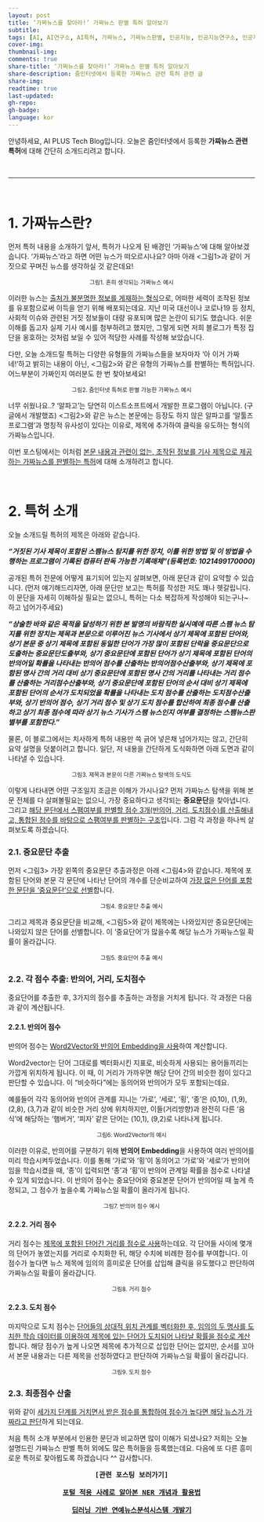 ```yaml
---
layout: post
title: ‘가짜뉴스를 찾아라!’ 가짜뉴스 판별 특허 알아보기
subtitle:
tags: [AI, AI연구소, AI특허, 가짜뉴스, 가짜뉴스판별, 인공지능, 인공지능연구소, 인공지능특허, 줌인터넷, 특허]
cover-img:
thumbnail-img:
comments: true
share-title: ‘가짜뉴스를 찾아라!’ 가짜뉴스 판별 특허 알아보기
share-description: 줌인터넷에서 등록한 가짜뉴스 관련 특허 관련 글
share-img: 
readtime: true
last-updated:
gh-repo:
gh-badge:
language: kor
---
```


안녕하세요, AI PLUS Tech Blog입니다. 오늘은 줌인터넷에서 등록한 <strong>가짜뉴스 관련 특허</strong>에 대해 간단히 소개드리려고 합니다.

<br>

<hr />

<br>

<h1> 1. 가짜뉴스란? </h1>

먼저 특허 내용을 소개하기 앞서, 특허가 나오게 된 배경인 ‘가짜뉴스’에 대해 알아보겠습니다. ‘가짜뉴스’라고 하면 어떤 뉴스가 떠오르시나요? 아마 아래 &lt;그림1>과 같이 거짓으로 꾸며진 뉴스를 생각하실 것 같은데요!
<center>
<a class="wp-editor-md-post-content-link" href="https://blog.est.ai/wp-content/uploads/2021/02/1-1.jpg"><img src="https://blog.est.ai/wp-content/uploads/2021/02/1-1.jpg" alt="" /></a>
</center>
<center>
<small>그림1. 흔히 생각되는 가짜뉴스 예시</small>
</center>

이러한 뉴스는 <u>출처가 불분명한 정보를 게재하는 형식</u>으로, 어떠한 세력이 조작된 정보를 유포함으로써 이득을 얻기 위해 배포되는데요. 지난 미국 대선이나 코로나19 등 정치, 사회적 이슈와 관련된 거짓 정보들이 대량 유포되며 많은 논란이 되기도 했습니다. 쉬운 이해를 돕고자 실제 기사 예시를 첨부하려고 했지만, 그렇게 되면 저희 블로그가 특정 집단을 옹호하는 것처럼 보일 수 있어 적당한 사례를 작성해 보았습니다.

다만, 오늘 소개드릴 특허는 다양한 유형들의 가짜뉴스들을 보자마자 ‘아 이거 가짜네!’하고 밝히는 내용이 아닌, &lt;그림2>와 같은 유형의 가짜뉴스를 판별하는 특허입니다. 어느부분이 가짜인지 여러분도 한 번 찾아보세요!
<center>
<a class="wp-editor-md-post-content-link" href="https://blog.est.ai/wp-content/uploads/2021/02/2-1.jpg"><img src="https://blog.est.ai/wp-content/uploads/2021/02/2-1.jpg" alt="" /></a>
</center> 
<center>
<small>그림2. 줌인터넷 특허로 판별 가능한 가짜뉴스 예시</small>
</center>

너무 쉬웠나요..? ‘알파고’는 당연히 이스트소프트에서 개발한 프로그램이 아닙니다. (구글에서 개발했죠) &lt;그림2>와 같은 뉴스는 본문에는 등장도 하지 않은 알파고를 ‘알툴즈 프로그램’과 명칭적 유사성이 있다는 이유로, 제목에 추가하여 클릭을 유도하는 형식의 가짜뉴스입니다.

이번 포스팅에서는 이처럼 <u>본문 내용과 관련이 없는, 조작된 정보를 기사 제목으로 제공하는 가짜뉴스를 판별하는 특허</u>에 대해 소개하려고 합니다.

<br/>

<h1> 2. 특허 소개 </h1>

오늘 소개드릴 특허의 제목은 아래와 같습니다.

<strong><em>“거짓된 기사 제목이 포함된 스팸뉴스 탐지를 위한 장치, 이를 위한 방법 및 이 방법을 수행하는 프로그램이 기록된 컴퓨터 판독 가능한 기록매체”(등록번호: 1021499170000)</em></strong> 

공개된 특허 전문에 어떻게 표기되어 있는지 살펴보면, 아래 문단과 같이 요약할 수 있습니다. (먼저 얘기해드리자면, 아래 문단만 보고는 특허를 작성한 저도 꽤나 헷갈립니다. 이 문단을 자세히 이해하실 필요는 없으니, 특허는 다소 복잡하게 작성해야 되는구나~ 하고 넘어가주세요)

<strong><em>“상술한 바와 같은 목적을 달성하기 위한 본 발명의 바람직한 실시예에 따른 스팸 뉴스 탐지를 위한 장치는 제목과 본문으로 이루어진 뉴스 기사에서 상기 제목에 포함된 단어와, 상기 본문 중 상기 제목에 포함된 동일한 단어가 가장 많이 포함된 단락을 중요문단으로 도출하는 중요문단도출부와, 상기 중요문단에 포함된 단어가 상기 제목에 포함된 단어의 반의어일 확률을 나타내는 반의어 점수를 산출하는 반의어점수산출부와, 상기 제목에 포함된 명사 간의 거리 대비 상기 중요문단에 포함된 명사 간의 거리를 나타내는 거리 점수를 산출하는 거리점수산출부와, 상기 중요문단에 포함된 단어의 순서 대비 상기 제목에 포함된 단어의 순서가 도치되었을 확률을 나타내는 도치 점수를 산출하는 도치점수산출부와, 상기 반의어 점수, 상기 거리 점수 및 상기 도치 점수를 합산하여 최종 점수를 산출하고 상기 최종 점수에 따라 상기 뉴스 기사가 스팸 뉴스인지 여부를 결정하는 스팸뉴스판별부를 포함한다.”</em></strong>

물론, 이 블로그에서는 치사하게 특허 내용만 쓱 긁어 넣은채 넘어가지는 않고, 간단히 요약 설명을 덧붙이려고 합니다. 일단, 저 내용을 간단하게 도식화하면 아래 도면과 같이 나타낼 수 있습니다.

<center>
<a class="wp-editor-md-post-content-link" href="https://blog.est.ai/wp-content/uploads/2021/02/3-3.jpg"><img src="https://blog.est.ai/wp-content/uploads/2021/02/3-3.jpg" alt="" /></a>
</center>
<center>
<small>그림3. 제목과 본문이 다른 가짜뉴스 탐색의 도식도</small>
</center>

이렇게 나타내면 어떤 구조일지 조금은 이해가 가시나요? 먼저 가짜뉴스 탐색을 위해 본문 전체를 다 살펴볼필요는 없으니, 가장 중요하다고 생각되는 <strong>중요문단</strong>을 찾아냅니다. 그리고 <u>해당 문단에서 스팸여부를 판별할 점수 3개(반의어, 거리, 도치점수)를 산출해내고, 통합된 점수를 바탕으로 스팸여부를 판별하는 구조</u>입니다. 그럼 각 과정을 하나씩 살펴보도록 하겠습니다.

<h3> 2.1. 중요문단 추출 </h3>

먼저 &lt;그림3> 가장 왼쪽의 중요문단 추출과정은 아래 &lt;그림4>와 같습니다. 제목에 포함된 단어와 본문 각 문단에 나타난 단어의 개수를 단순비교하여 <u>가장 많은 단어를 포함한 문단을 ‘중요문단’으로 선별</u>합니다.
<center>
<a class="wp-editor-md-post-content-link" href="https://blog.est.ai/wp-content/uploads/2021/02/4-3.jpg"><img src="https://blog.est.ai/wp-content/uploads/2021/02/4-3.jpg" alt="" /></a>
</center>
<center>
<small>그림4. 중요문단 추출 예시</small>
</center>

그리고 제목과 중요문단을 비교해, &lt;그림5>와 같이 제목에는 나와있지만 중요문단에는 나와있지 않은 단어를 선별합니다. 이 ‘중요단어’가 많을수록 해당 뉴스가 가짜뉴스일 확률이 올라갑니다.

<center>
<a class="wp-editor-md-post-content-link" href="https://blog.est.ai/wp-content/uploads/2021/02/5-2.jpg"><img src="https://blog.est.ai/wp-content/uploads/2021/02/5-2.jpg" alt="" /></a>
</center>
<center>
<small>그림5. 중요단어 추출 예시</small>
</center>

<h3> 2.2. 각 점수 추출: 반의어, 거리, 도치점수</h3>

중요단어를 추출한 후, 3가지의 점수를 추출하는 과정을 거치게 됩니다. 각 과정은 다음과 같이 계산됩니다.

<h4> 2.2.1. 반의어 점수 </h4>

반의어 점수는 <u>Word2Vector와 반의어 Embedding을 사용</u>하여 계산합니다.

Word2vector는 단어 그대로를 벡터화시킨 지표로, 비슷하게 사용되는 용어들끼리는 가깝게 위치하게 됩니다. 이 때, 이 거리가 가까우면 해당 단어 간의 비슷한 점이 있다고 판단할 수 있습니다. 이 “비슷하다”에는 동의어와 반의어가 모두 포함되는데요.

예를들어 각각 동의어와 반의어 관계를 지니는 ‘가로’, ‘세로’, ‘횡’, ‘종’은 (0,10), (1,9), (2,8), (3,7)과 같이 비슷한 거리 상에 위치하지만, 이들(거리방향)과 완전히 다른 ‘음식’에 해당하는 ‘햄버거’, ‘피자’ 같은 단어는 (10,1), (9,2)로 나타나게 됩니다.

<center>
<a class="wp-editor-md-post-content-link" href="https://blog.est.ai/wp-content/uploads/2021/02/6-2.jpg"><img src="https://blog.est.ai/wp-content/uploads/2021/02/6-2.jpg" alt="" /></a>
</center>
<center>
<small>그림6. Word2Vector의 예시</small>
</center>

이러한 이유로, 반의어를 구분하기 위해 <strong>반의어 Embedding</strong>을 사용하여 여러 반의어를 미리 학습시켜두었습니다. 이를 통해 ‘가로’와 ‘횡’이 동의어고 ‘가로’와 ‘세로’가 반의어임을 학습시켰을 때, ‘종’이 입력되면 ‘종’과 ‘횡’이 반의어 관계일 확률을 점수로 나타낼 수 있게 되었습니다. 이 반의어 점수는 중요단어와 중요본문 단어가 반의어일 때 높게 측정되고, 그 점수가 높을수록 가짜뉴스일 확률이 올라가게 됩니다.

<center>
<a class="wp-editor-md-post-content-link" href="https://blog.est.ai/wp-content/uploads/2021/02/7-2.jpg"><img src="https://blog.est.ai/wp-content/uploads/2021/02/7-2.jpg" alt="" /></a>
</center>
<center>
<small>그림7. 반의어 점수 예시</small>
</center>

<h4> 2.2.2. 거리 점수 </h4>

거리 점수는 <u>제목에 포함된 단어간 거리를 점수로 사용</u>하는데요. 각 단어들 사이에 몇개의 단어가 놓였는지를 거리로 수치화한 뒤, 해당 수치에 비례한 점수를 부여합니다. 이 점수가 높다면 뉴스 제목에 임의의 흥미로운 단어를 삽입해 클릭을 유도했다고 판단하여 가짜뉴스일 확률이 올라갑니다.

<center>
<a class="wp-editor-md-post-content-link" href="https://blog.est.ai/wp-content/uploads/2021/02/8-1.jpg"><img src="https://blog.est.ai/wp-content/uploads/2021/02/8-1.jpg" alt="" /></a>
</center>
<center>
<small>그림8. 거리 점수</small>
</center>

<h4> 2.2.3. 도치 점수 </h4>

마지막으로 도치 점수는 <u>단어들의 상대적 위치 관계를 벡터화한 후, 임의의 두 명사를 도치한 학습 데이터를 이용하여 제목에 있는 단어가 도치되어 나타날 확률을 점수로 계산</u>합니다. 해당 점수가 높게 나오면 제목에 추가적으로 삽입한 단어는 없지만, 순서를 꼬아서 본문 내용과는 다른 제목을 선정하였다고 판단하여 가짜뉴스일 확률이 올라갑니다.

<center>
<a class="wp-editor-md-post-content-link" href="https://blog.est.ai/wp-content/uploads/2021/02/9-1.jpg"><img src="https://blog.est.ai/wp-content/uploads/2021/02/9-1.jpg" alt="" /></a>
</center>
<center>
<small>그림9. 도치 점수</small>
</center>

<h3> 2.3. 최종점수 산출 </h3>

위와 같이 <u>세가지 단계를 거치면서 받은 점수를 통합하여 점수가 높다면 해당 뉴스가 가짜라고 판단</u>하게 되는데요.

처음 특허 소개 부분에서 인용한 문단과 비교하면 많이 이해가 되셨나요? 저희는 오늘 설명드린 가짜뉴스 판별 특허 외에도 많은 특허들을 등록했는데요. 다음에 또 다른 흥미로운 특허로 찾아뵙도록 하겠습니다 ^^ 감사합니다.

<pre><center><strong>[관련 포스팅 보러가기]</strong></center>
<center><a href="https://blog.est.ai/2020/10/ner/"><strong>포털 적용 사례로 알아본 NER 개념과 활용법</strong></a></center>
<center><a href="https://blog.est.ai/2019/11/%ec%85%80%eb%9f%bd-now-%eb%94%a5%eb%9f%ac%eb%8b%9d-%ea%b8%b0%eb%b0%98%ec%9d%98-%ec%97%b0%ec%98%88-%eb%89%b4%ec%8a%a4-%eb%b6%84%ec%84%9d-%ec%8b%9c%ec%8a%a4%ed%85%9c/"><strong>딥러닝 기반 연예뉴스분석시스템 개발기</strong></a></center></pre>